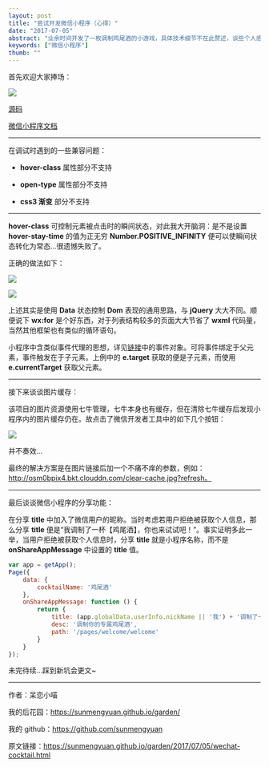 ```yaml
---
layout: post
title: "尝试开发微信小程序（心得）"
date: "2017-07-05"
abstract: "业余时间开发了一枚调制鸡尾酒的小游戏，具体技术细节不在此赘述，谈些个人感受。"
keywords: ["微信小程序"]
thumb: ""
---
```


首先欢迎大家捧场：

![](http://osm0bpix4.bkt.clouddn.com/qrcode.jpg)

[源码](https://github.com/sunmengyuan/note/tree/master/wechat/cocktail) 

[微信小程序文档](https://mp.weixin.qq.com/cgi-bin/wx)

*****

在调试时遇到的一些兼容问题：

+ __hover-class__ 属性部分不支持

+ __open-type__ 属性部分不支持
 
+ __css3 渐变__ 部分不支持

*****

__hover-class__ 可控制元素被点击时的瞬间状态，对此我大开脑洞：是不是设置 __hover-stay-time__ 的值为正无穷 __Number.POSITIVE_INFINITY__ 便可以使瞬间状态转化为常态...很遗憾失败了。

正确的做法如下：

![](http://osm0bpix4.bkt.clouddn.com/example1-code1.jpg)

![](http://osm0bpix4.bkt.clouddn.com/example1-code2.jpg)

上述其实是使用 __Data__ 状态控制 __Dom__ 表现的通用思路，与 __jQuery__ 大大不同。顺便说下 __wx:for__ 是个好东西，对于列表结构较多的页面大大节省了 __wxml__ 代码量，当然其他框架也有类似的循环语句。

小程序中含类似事件代理的思想，详见[链接](https://mp.weixin.qq.com/debug/wxadoc/dev/framework/view/wxml/event.html)中的事件对象。可将事件绑定于父元素，事件触发在于子元素。上例中的 __e.target__ 获取的便是子元素，而使用 __e.currentTarget__ 获取父元素。

*****

接下来谈谈图片缓存：

该项目的图片资源使用七牛管理，七牛本身也有缓存，但在清除七牛缓存后发现小程序内的图片缓存仍在。故点击了微信开发者工具中的如下几个按钮：

![](http://osm0bpix4.bkt.clouddn.com/clear-cache.jpg)

并不奏效...

最终的解决方案是在图片链接后加一个不痛不痒的参数，例如：http://osm0bpix4.bkt.clouddn.com/clear-cache.jpg?refresh。

*****

最后谈谈微信小程序的分享功能：

在分享 __title__ 中加入了微信用户的昵称。当时考虑若用户拒绝被获取个人信息，那么分享 __title__ 便是“我调制了一杯【鸡尾酒】，你也来试试吧！”。事实证明多此一举，当用户拒绝被获取个人信息时，分享 __title__ 就是小程序名称，而不是 __onShareAppMessage__ 中设置的 __title__ 值。

```js
var app = getApp();
Page({
    data: {
        cocktailName: '鸡尾酒'
    },
    onShareAppMessage: function () {
        return {
            title: (app.globalData.userInfo.nickName || '我') + '调制了一杯【' + this.data.cocktailName + '】，你也来试试吧！',
            desc: '调制你的专属鸡尾酒',
            path: '/pages/welcome/welcome'
        }
    }
});
```

未完待续...踩到新坑会更文~

*****

作者：呆恋小喵

我的后花园：<https://sunmengyuan.github.io/garden/>

我的 github：<https://github.com/sunmengyuan>

原文链接：<https://sunmengyuan.github.io/garden/2017/07/05/wechat-cocktail.html>
